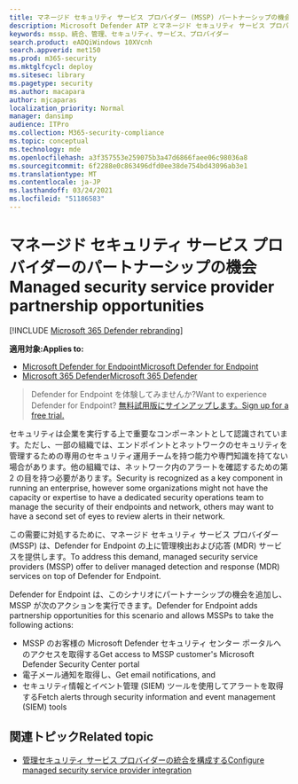 ```yaml
---
title: マネージド セキュリティ サービス プロバイダー (MSSP) パートナーシップの機会
description: Microsoft Defender ATP とマネージド セキュリティ サービス プロバイダー (MSSP) の統合方法を理解する
keywords: mssp、統合、管理、セキュリティ、サービス、プロバイダー
search.product: eADQiWindows 10XVcnh
search.appverid: met150
ms.prod: m365-security
ms.mktglfcycl: deploy
ms.sitesec: library
ms.pagetype: security
ms.author: macapara
author: mjcaparas
localization_priority: Normal
manager: dansimp
audience: ITPro
ms.collection: M365-security-compliance
ms.topic: conceptual
ms.technology: mde
ms.openlocfilehash: a3f357553e259075b3a47d6866faee06c98036a8
ms.sourcegitcommit: 6f2288e0c863496dfd0ee38de754bd43096ab3e1
ms.translationtype: MT
ms.contentlocale: ja-JP
ms.lasthandoff: 03/24/2021
ms.locfileid: "51186583"
---
```

# <a name="managed-security-service-provider-partnership-opportunities"></a><span data-ttu-id="93a5c-104">マネージド セキュリティ サービス プロバイダーのパートナーシップの機会</span><span class="sxs-lookup"><span data-stu-id="93a5c-104">Managed security service provider partnership opportunities</span></span>

[!INCLUDE [Microsoft 365 Defender rebranding](../../includes/microsoft-defender.md)]

<span data-ttu-id="93a5c-105">**適用対象:**</span><span class="sxs-lookup"><span data-stu-id="93a5c-105">**Applies to:**</span></span>
- [<span data-ttu-id="93a5c-106">Microsoft Defender for Endpoint</span><span class="sxs-lookup"><span data-stu-id="93a5c-106">Microsoft Defender for Endpoint</span></span>](https://go.microsoft.com/fwlink/p/?linkid=2154037)
- [<span data-ttu-id="93a5c-107">Microsoft 365 Defender</span><span class="sxs-lookup"><span data-stu-id="93a5c-107">Microsoft 365 Defender</span></span>](https://go.microsoft.com/fwlink/?linkid=2118804)


> <span data-ttu-id="93a5c-108">Defender for Endpoint を体験してみませんか?</span><span class="sxs-lookup"><span data-stu-id="93a5c-108">Want to experience Defender for Endpoint?</span></span> [<span data-ttu-id="93a5c-109">無料試用版にサインアップします。</span><span class="sxs-lookup"><span data-stu-id="93a5c-109">Sign up for a free trial.</span></span>](https://www.microsoft.com/microsoft-365/windows/microsoft-defender-atp?ocid=docs-mssp-support-abovefoldlink)


<span data-ttu-id="93a5c-110">セキュリティは企業を実行する上で重要なコンポーネントとして認識されています。ただし、一部の組織では、エンドポイントとネットワークのセキュリティを管理するための専用のセキュリティ運用チームを持つ能力や専門知識を持てない場合があります。他の組織では、ネットワーク内のアラートを確認するための第 2 の目を持つ必要があります。</span><span class="sxs-lookup"><span data-stu-id="93a5c-110">Security is recognized as a key component in running an enterprise, however some organizations might not have the capacity or expertise to have a dedicated security operations team to manage the security of their endpoints and network, others may want to have a second set of eyes to review alerts in their network.</span></span>


<span data-ttu-id="93a5c-111">この需要に対処するために、マネージド セキュリティ サービス プロバイダー (MSSP) は、Defender for Endpoint の上に管理検出および応答 (MDR) サービスを提供します。</span><span class="sxs-lookup"><span data-stu-id="93a5c-111">To address this demand, managed security service providers (MSSP) offer to deliver managed detection and response (MDR) services on top of Defender for Endpoint.</span></span> 


<span data-ttu-id="93a5c-112">Defender for Endpoint は、このシナリオにパートナーシップの機会を追加し、MSSP が次のアクションを実行できます。</span><span class="sxs-lookup"><span data-stu-id="93a5c-112">Defender for Endpoint adds partnership opportunities for this scenario and allows MSSPs to take the following actions:</span></span>

- <span data-ttu-id="93a5c-113">MSSP のお客様の Microsoft Defender セキュリティ センター ポータルへのアクセスを取得する</span><span class="sxs-lookup"><span data-stu-id="93a5c-113">Get access to MSSP customer's Microsoft Defender Security Center portal</span></span>
- <span data-ttu-id="93a5c-114">電子メール通知を取得し、</span><span class="sxs-lookup"><span data-stu-id="93a5c-114">Get email notifications, and</span></span> 
- <span data-ttu-id="93a5c-115">セキュリティ情報とイベント管理 (SIEM) ツールを使用してアラートを取得する</span><span class="sxs-lookup"><span data-stu-id="93a5c-115">Fetch alerts through security information and event management (SIEM) tools</span></span>


## <a name="related-topic"></a><span data-ttu-id="93a5c-116">関連トピック</span><span class="sxs-lookup"><span data-stu-id="93a5c-116">Related topic</span></span>
- [<span data-ttu-id="93a5c-117">管理セキュリティ サービス プロバイダーの統合を構成する</span><span class="sxs-lookup"><span data-stu-id="93a5c-117">Configure managed security service provider integration</span></span>](configure-mssp-support.md)





